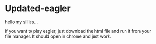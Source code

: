 # Updated-eagler
hello my sillies...

if you want to play eagler, just download the html file and run it from your file manager. It should open in chrome and just work.
